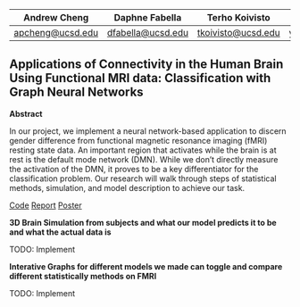 | Andrew Cheng | Daphne Fabella| Terho Koivisto | Daniel Zhang | Gabriel Riegner | Armin Schwartzman |
| ---| --- | ----| ----- | ----- | ----- |
apcheng@ucsd.edu | dfabella@ucsd.edu | tkoivisto@ucsd.edu | yiz029@ucsd.edu| gariegner@ucsd.edu | armins@health.ucsd.edu |
 
## Applications of Connectivity in the Human Brain Using Functional MRI data: Classification with Graph Neural Networks

**Abstract**

In our project, we implement a neural network-based application to discern
gender difference from functional magnetic resonance imaging (fMRI) resting
state data. An important region that activates while the brain is at rest is the
default mode network (DMN). While we don’t directly measure the activation
of the DMN, it proves to be a key differentiator for the classification problem.
Our research will walk through steps of statistical methods, simulation, and
model description to achieve our task.

[Code](https://github.com/AndrewCheng02/DSC180B-Capstone-ProjectA09)
[Report]()
[Poster]()

**3D Brain Simulation from subjects and what our model predicts it to be and what the actual data is**

TODO: Implement

**Interative Graphs for different models we made can toggle and compare different statistically methods on FMRI**

TODO: Implement
